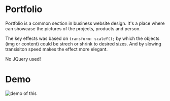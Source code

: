 # Portfolio

Portfolio is a common section in business website design. It's a place where can showcase the pictures of the projects, products and person.

The key effects was based on `transform: scaleY();` by which the objects (img or content) could be strech or shrink to desired sizes. And by slowing transisiton speed makes the effect more elegant.

No JQuery used!

# Demo

![demo of this](portfolios.gif)